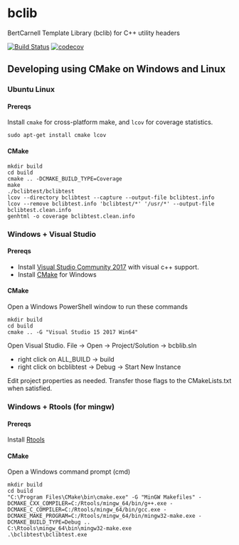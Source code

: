 bclib
=====

BertCarnell Template Library (bclib) for C++ utility headers

[![Build Status](https://travis-ci.org/bertcarnell/bclib.svg?branch=master)](https://travis-ci.org/bertcarnell/bclib)
[![codecov](https://codecov.io/gh/bertcarnell/bclib/branch/master/graph/badge.svg)](https://codecov.io/gh/bertcarnell/bclib)

## Developing using CMake on Windows and Linux

### Ubuntu Linux

#### Prereqs

Install `cmake` for cross-platform make, and `lcov` for coverage statistics.

```
sudo apt-get install cmake lcov
```

#### CMake

```
mkdir build
cd build
cmake .. -DCMAKE_BUILD_TYPE=Coverage
make
./bclibtest/bclibtest
lcov --directory bclibtest --capture --output-file bclibtest.info
lcov --remove bclibtest.info 'bclibtest/*' '/usr/*' --output-file bclibtest.clean.info
genhtml -o coverage bclibtest.clean.info
```

### Windows + Visual Studio

#### Prereqs

- Install [Visual Studio Community 2017](https://visualstudio.microsoft.com/vs/community/) with visual c++ support.
- Install [CMake](https://cmake.org/) for Windows

#### CMake

Open a Windows PowerShell window to run these commands

```
mkdir build
cd build
cmake .. -G "Visual Studio 15 2017 Win64"
```

Open Visual Studio.  File -> Open -> Project/Solution -> bcblib.sln

- right click on ALL_BUILD -> build
- right click on bcblibtest -> Debug -> Start New Instance

Edit project properties as needed.  Transfer those flags to the CMakeLists.txt when satisfied.

### Windows + Rtools (for mingw)

#### Prereqs

Install [Rtools](https://cran.r-project.org/bin/windows/Rtools/)

#### CMake

Open a Windows command prompt (cmd)

```
mkdir build
cd build
"C:\Program Files\CMake\bin\cmake.exe" -G "MinGW Makefiles" -DCMAKE_CXX_COMPILER=C:/Rtools/mingw_64/bin/g++.exe -DCMAKE_C_COMPILER=C:/Rtools/mingw_64/bin/gcc.exe -DCMAKE_MAKE_PROGRAM=C:/Rtools/mingw_64/bin/mingw32-make.exe -DCMAKE_BUILD_TYPE=Debug ..
C:\Rtools\mingw_64\bin\mingw32-make.exe
.\bclibtest\bclibtest.exe
```
